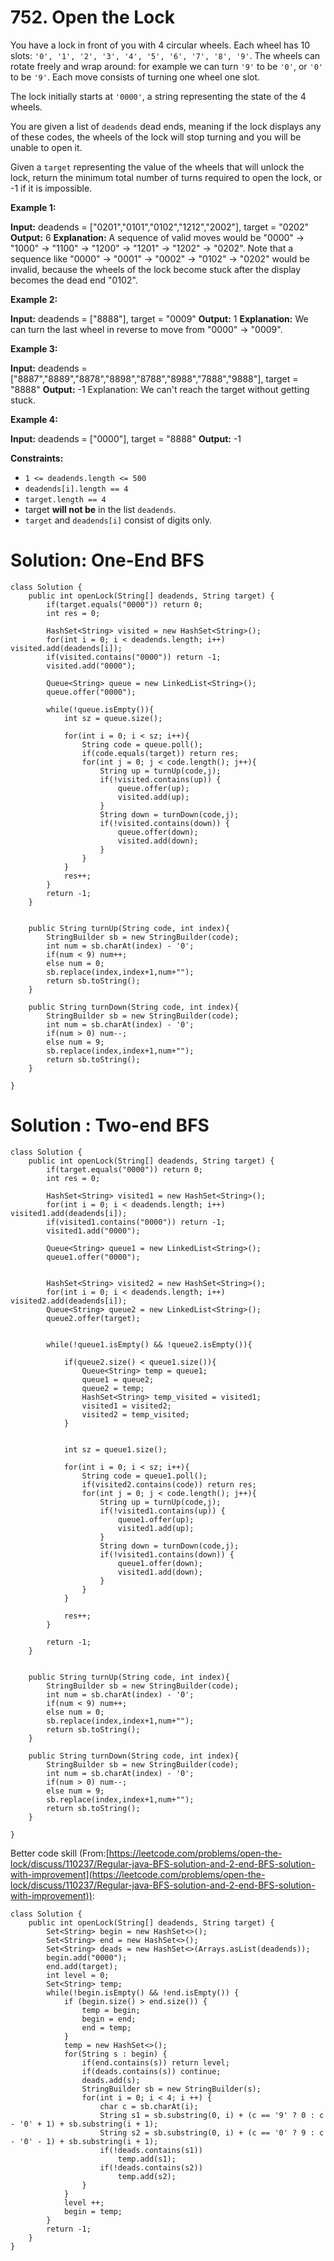 # 752. Open the Lock
You have a lock in front of you with 4 circular wheels. Each wheel has 10 slots:  `'0', '1', '2', '3', '4', '5', '6', '7', '8', '9'`. The wheels can rotate freely and wrap around: for example we can turn  `'9'`  to be  `'0'`, or  `'0'`  to be  `'9'`. Each move consists of turning one wheel one slot.

The lock initially starts at  `'0000'`, a string representing the state of the 4 wheels.

You are given a list of  `deadends`  dead ends, meaning if the lock displays any of these codes, the wheels of the lock will stop turning and you will be unable to open it.

Given a  `target`  representing the value of the wheels that will unlock the lock, return the minimum total number of turns required to open the lock, or -1 if it is impossible.

**Example 1:**

**Input:** deadends = ["0201","0101","0102","1212","2002"], target = "0202"
**Output:** 6
**Explanation:**
A sequence of valid moves would be "0000" -> "1000" -> "1100" -> "1200" -> "1201" -> "1202" -> "0202".
Note that a sequence like "0000" -> "0001" -> "0002" -> "0102" -> "0202" would be invalid,
because the wheels of the lock become stuck after the display becomes the dead end "0102".

**Example 2:**

**Input:** deadends = ["8888"], target = "0009"
**Output:** 1
**Explanation:**
We can turn the last wheel in reverse to move from "0000" -> "0009".

**Example 3:**

**Input:** deadends = ["8887","8889","8878","8898","8788","8988","7888","9888"], target = "8888"
**Output:** -1
Explanation:
We can't reach the target without getting stuck.

**Example 4:**

**Input:** deadends = ["0000"], target = "8888"
**Output:** -1

**Constraints:**

-   `1 <= deadends.length <= 500`
-   `deadends[i].length == 4`
-   `target.length == 4`
-   target  **will not be**  in the list  `deadends`.
-   `target`  and  `deadends[i]`  consist of digits only.

# Solution: One-End BFS
```
class Solution {
    public int openLock(String[] deadends, String target) {
        if(target.equals("0000")) return 0;
        int res = 0;
        
        HashSet<String> visited = new HashSet<String>();
        for(int i = 0; i < deadends.length; i++) visited.add(deadends[i]);
        if(visited.contains("0000")) return -1;
        visited.add("0000");
        
        Queue<String> queue = new LinkedList<String>();
        queue.offer("0000");
        
        while(!queue.isEmpty()){
            int sz = queue.size();
            
            for(int i = 0; i < sz; i++){
                String code = queue.poll();
                if(code.equals(target)) return res;
                for(int j = 0; j < code.length(); j++){
                    String up = turnUp(code,j);
                    if(!visited.contains(up)) {
                        queue.offer(up);
                        visited.add(up);
                    }
                    String down = turnDown(code,j);
                    if(!visited.contains(down)) {
                        queue.offer(down);
                        visited.add(down);
                    }
                }
            }   
            res++;
        }
        return -1;
    }
    
    
    public String turnUp(String code, int index){
        StringBuilder sb = new StringBuilder(code);
        int num = sb.charAt(index) - '0';
        if(num < 9) num++;
        else num = 0;
        sb.replace(index,index+1,num+"");
        return sb.toString();
    }
    
    public String turnDown(String code, int index){
        StringBuilder sb = new StringBuilder(code);
        int num = sb.charAt(index) - '0';
        if(num > 0) num--;
        else num = 9;
        sb.replace(index,index+1,num+"");
        return sb.toString();
    }
    
}
```

# Solution : Two-end BFS
```
class Solution {
    public int openLock(String[] deadends, String target) {
        if(target.equals("0000")) return 0;
        int res = 0;
        
        HashSet<String> visited1 = new HashSet<String>();
        for(int i = 0; i < deadends.length; i++) visited1.add(deadends[i]);
        if(visited1.contains("0000")) return -1;
        visited1.add("0000");
        
        Queue<String> queue1 = new LinkedList<String>();
        queue1.offer("0000");
        
        
        HashSet<String> visited2 = new HashSet<String>();
        for(int i = 0; i < deadends.length; i++) visited2.add(deadends[i]);
        Queue<String> queue2 = new LinkedList<String>();
        queue2.offer(target);
        
        
        while(!queue1.isEmpty() && !queue2.isEmpty()){
            
            if(queue2.size() < queue1.size()){
                Queue<String> temp = queue1;
                queue1 = queue2;
                queue2 = temp;
                HashSet<String> temp_visited = visited1;
                visited1 = visited2;
                visited2 = temp_visited;
            }
            
            
            int sz = queue1.size();
            
            for(int i = 0; i < sz; i++){
                String code = queue1.poll();
                if(visited2.contains(code)) return res;
                for(int j = 0; j < code.length(); j++){
                    String up = turnUp(code,j);
                    if(!visited1.contains(up)) {
                        queue1.offer(up);
                        visited1.add(up);
                    }
                    String down = turnDown(code,j);
                    if(!visited1.contains(down)) {
                        queue1.offer(down);
                        visited1.add(down);
                    }
                }
            }
            
            res++;
        }
             
        return -1;
    }
    
    
    public String turnUp(String code, int index){
        StringBuilder sb = new StringBuilder(code);
        int num = sb.charAt(index) - '0';
        if(num < 9) num++;
        else num = 0;
        sb.replace(index,index+1,num+"");
        return sb.toString();
    }
    
    public String turnDown(String code, int index){
        StringBuilder sb = new StringBuilder(code);
        int num = sb.charAt(index) - '0';
        if(num > 0) num--;
        else num = 9;
        sb.replace(index,index+1,num+"");
        return sb.toString();
    }
    
}
```

Better code skill (From:[https://leetcode.com/problems/open-the-lock/discuss/110237/Regular-java-BFS-solution-and-2-end-BFS-solution-with-improvement](https://leetcode.com/problems/open-the-lock/discuss/110237/Regular-java-BFS-solution-and-2-end-BFS-solution-with-improvement)):
```
class Solution {
    public int openLock(String[] deadends, String target) {
        Set<String> begin = new HashSet<>();
        Set<String> end = new HashSet<>();
        Set<String> deads = new HashSet<>(Arrays.asList(deadends));
        begin.add("0000");
        end.add(target);
        int level = 0;
        Set<String> temp;
        while(!begin.isEmpty() && !end.isEmpty()) {
            if (begin.size() > end.size()) {
                temp = begin;
                begin = end;
                end = temp;
            }
            temp = new HashSet<>();
            for(String s : begin) {
                if(end.contains(s)) return level;
                if(deads.contains(s)) continue;
                deads.add(s);
                StringBuilder sb = new StringBuilder(s);
                for(int i = 0; i < 4; i ++) {
                    char c = sb.charAt(i);
                    String s1 = sb.substring(0, i) + (c == '9' ? 0 : c - '0' + 1) + sb.substring(i + 1);
                    String s2 = sb.substring(0, i) + (c == '0' ? 9 : c - '0' - 1) + sb.substring(i + 1);
                    if(!deads.contains(s1))
                        temp.add(s1);
                    if(!deads.contains(s2))
                        temp.add(s2);
                }
            }
            level ++;
            begin = temp;
        }
        return -1;
    }
}
```